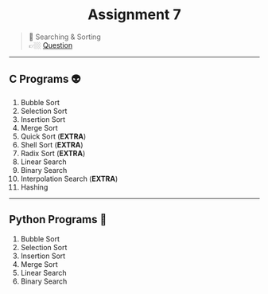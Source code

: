 <h1 align="center"> Assignment 7 </h1>

> 💠 Searching & Sorting<br> 👉🏼 [Question](https://github.com/saha-indranil/DSA01/blob/main/Questions/Assignment-6%40DSALAB.txt)

---

## C Programs 👽

1. Bubble Sort
1. Selection Sort
1. Insertion Sort
1. Merge Sort
1. Quick Sort (**EXTRA**)
1. Shell Sort (**EXTRA**)
1. Radix Sort (**EXTRA**)
1. Linear Search
1. Binary Search
1. Interpolation Search (**EXTRA**)
1. Hashing

---

## Python Programs 🤖

1. Bubble Sort
1. Selection Sort
1. Insertion Sort
1. Merge Sort
1. Linear Search
1. Binary Search
